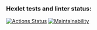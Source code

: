 ### Hexlet tests and linter status:
[![Actions Status](https://github.com/TimFromEarth/fullstack-javascript-project-44/actions/workflows/hexlet-check.yml/badge.svg)](https://github.com/TimFromEarth/fullstack-javascript-project-44/actions)
[![Maintainability](https://api.codeclimate.com/v1/badges/d24986d283c23b02f81c/maintainability)](https://codeclimate.com/github/TimFromEarth/fullstack-javascript-project-44/maintainability)